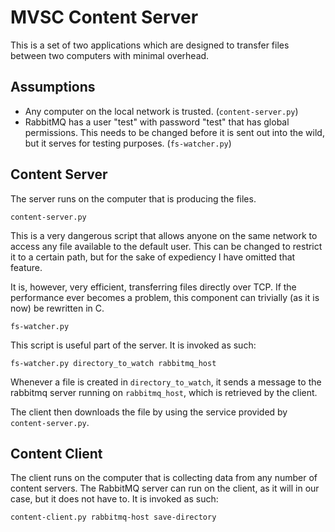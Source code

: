 MVSC Content Server
====================

This is a set of two applications which are designed to transfer files between
two computers with minimal overhead.

Assumptions
------------

* Any computer on the local network is trusted. (`content-server.py`)
* RabbitMQ has a user "test" with password "test" that has global permissions.
This needs to be changed before it is sent out into the wild, but it serves
for testing purposes. (`fs-watcher.py`)



Content Server
----------------

The server runs on the computer that is producing the files.

`content-server.py`

This is a very dangerous script that allows anyone on the same network to access any
file available to the default user. This can be changed to restrict it to a
certain path, but for the sake of expediency I have omitted that feature.

It is, however, very efficient, transferring files directly over TCP. If the
performance ever becomes a problem, this component can trivially (as it is now)
be rewritten in C.

`fs-watcher.py`

This script is useful part of the server. It is invoked as such:

`fs-watcher.py directory_to_watch rabbitmq_host`

Whenever a file is created in `directory_to_watch`, it sends a message to the
rabbitmq server running on `rabbitmq_host`, which is retrieved by the client.

The client then downloads the file by using the service provided by
`content-server.py`.

Content Client
---------------

The client runs on the computer that is collecting data from any number of
content servers. The RabbitMQ server can run on the client, as it will in our
case, but it does not have to. It is invoked as such:

`content-client.py rabbitmq-host save-directory`
